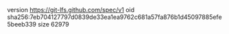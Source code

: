 version https://git-lfs.github.com/spec/v1
oid sha256:7eb704127797d0839de33ea1ea9762c681a57fa876b1d45097885efe5beeb339
size 62979
